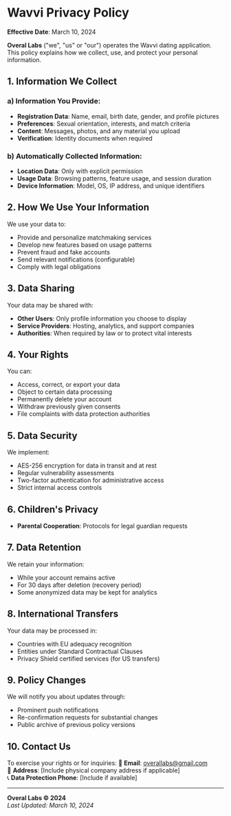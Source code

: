 # **Wavvi Privacy Policy**

**Effective Date**: March 10, 2024

**Overal Labs** ("we", "us" or "our") operates the Wavvi dating application. This policy explains how we collect, use, and protect your personal information.

## 1. **Information We Collect**

### a) Information You Provide:
- **Registration Data**: Name, email, birth date, gender, and profile pictures
- **Preferences**: Sexual orientation, interests, and match criteria
- **Content**: Messages, photos, and any material you upload
- **Verification**: Identity documents when required

### b) Automatically Collected Information:
- **Location Data**: Only with explicit permission
- **Usage Data**: Browsing patterns, feature usage, and session duration
- **Device Information**: Model, OS, IP address, and unique identifiers

## 2. **How We Use Your Information**

We use your data to:
- Provide and personalize matchmaking services
- Develop new features based on usage patterns
- Prevent fraud and fake accounts
- Send relevant notifications (configurable)
- Comply with legal obligations

## 3. **Data Sharing**

Your data may be shared with:
- **Other Users**: Only profile information you choose to display
- **Service Providers**: Hosting, analytics, and support companies
- **Authorities**: When required by law or to protect vital interests

## 4. **Your Rights**

You can:
- Access, correct, or export your data
- Object to certain data processing
- Permanently delete your account
- Withdraw previously given consents
- File complaints with data protection authorities

## 5. **Data Security**

We implement:
- AES-256 encryption for data in transit and at rest
- Regular vulnerability assessments
- Two-factor authentication for administrative access
- Strict internal access controls

## 6. **Children's Privacy**

- **Parental Cooperation**: Protocols for legal guardian requests

## 7. **Data Retention**

We retain your information:
- While your account remains active
- For 30 days after deletion (recovery period)
- Some anonymized data may be kept for analytics

## 8. **International Transfers**

Your data may be processed in:
- Countries with EU adequacy recognition
- Entities under Standard Contractual Clauses
- Privacy Shield certified services (for US transfers)

## 9. **Policy Changes**

We will notify you about updates through:
- Prominent push notifications
- Re-confirmation requests for substantial changes
- Public archive of previous policy versions

## 10. **Contact Us**

To exercise your rights or for inquiries:
📧 **Email**: overallabs@gmail.com  
📌 **Address**: [Include physical company address if applicable]  
📞 **Data Protection Phone**: [Include if available]

---

**Overal Labs © 2024**  
*Last Updated: March 10, 2024*
